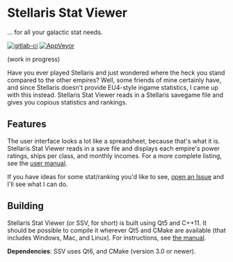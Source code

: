 # Stellaris Stat Viewer
... for all your galactic stat needs.

[![gitlab-ci](https://gitlab.com/ArdiMaster/stellaris-stat-viewer/badges/master/pipeline.svg)](https://gitlab.com/ArdiMaster/stellaris-stat-viewer/pipelines)
[![AppVeyor](https://ci.appveyor.com/api/projects/status/github/ArdiMaster/stellaris-stat-viewer)](https://ci.appveyor.com/project/ArdiMaster/stellaris-stat-viewer)

(work in progress)

Have you ever played Stellaris and just wondered where the heck you stand compared to the other empires?
Well, some friends of mine certainly have, and since Stellaris doesn't provide EU4-style ingame statistics,
I came up with this instead. Stellaris Stat Viewer reads in a Stellaris savegame file and gives you copious
statistics and rankings.

## Features
The user interface looks a lot like a spreadsheet, because that's what it is. Stellaris Stat Viewer reads in
a save file and displays each empire's power ratings, ships per class, and monthly incomes. For a more
complete listing, see the [user manual](https://stellaris-stat-viewer.readthedocs.io/en/latest/userman/index.html).

If you have ideas for some stat/ranking you'd like to see, [open an Issue](https://gitlab.com/ArdiMaster/stellaris-stat-viewer/issues) and I'll see what I can do.

## Building
Stellaris Stat Viewer (or SSV, for short) is built using Qt5 and C++11. It should be possible to compile it
wherever Qt5 and CMake are available (that includes Windows, Mac, and Linux). For instructions, see
[the manual](https://stellaris-stat-viewer.readthedocs.io/en/latest/techman/building.html).

**Dependencies**: SSV uses Qt6, and CMake (version 3.0 or newer).
